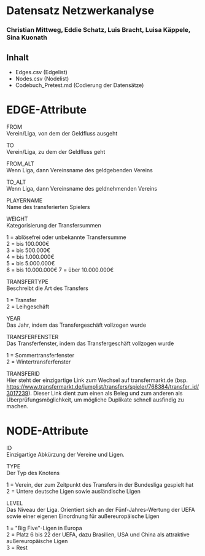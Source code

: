 # Datensatz Netzwerkanalyse #
### Christian Mittweg, Eddie Schatz, Luis Bracht, Luisa Käppele, Sina Kuonath  ###

## Inhalt
- Edges.csv (Edgelist)
- Nodes.csv (Nodelist)
- Codebuch_Pretest.md (Codierung der Datensätze)

# EDGE-Attribute

FROM  
Verein/Liga, von dem der Geldfluss ausgeht  

TO  
Verein/Liga, zu dem der Geldfluss geht  

FROM_ALT  
Wenn Liga, dann Vereinsname des geldgebenden Vereins  

TO_ALT  
Wenn Liga, dann Vereinsname des geldnehmenden Vereins 

PLAYERNAME  
Name des transferierten Spielers  

WEIGHT  
Kategorisierung der Transfersummen  

1 = ablösefrei oder unbekannte Transfersumme  
2 = bis 100.000€  
3 = bis 500.000€  
4 = bis 1.000.000€  
5 = bis 5.000.000€  
6 = bis 10.000.000€ 
7 = über 10.000.000€  

TRANSFERTYPE  
Beschreibt die Art des Transfers  

1 = Transfer  
2 = Leihgeschäft  

YEAR  
Das Jahr, indem das Transfergeschäft vollzogen wurde  

TRANSFERFENSTER   
Das Transferfenster, indem das Transfergeschäft vollzogen wurde 

1 = Sommertransferfenster   
2 = Wintertransferfenster 

TRANSFERID  
Hier steht der einzigartige Link zum Wechsel auf transfermarkt.de (bsp. https://www.transfermarkt.de/jumplist/transfers/spieler/768384/transfer_id/3017239). Dieser Link dient zum einen als Beleg und zum anderen als Überprüfungsmöglichkeit, um mögliche Duplikate schnell ausfindig zu machen.  

# NODE-Attribute  
  
ID   
Einzigartige Abkürzung der Vereine und Ligen.   
  
TYPE  
Der Typ des Knotens   

1 = Verein, der zum Zeitpunkt des Transfers in der Bundesliga gespielt hat  
2 = Untere deutsche Ligen sowie ausländische Ligen  

LEVEL   
Das Niveau der Liga. Orientiert sich an der Fünf-Jahres-Wertung der UEFA sowie einer eigenen Einordnung für außereuropäische Ligen  

1 = "Big Five"-Ligen in Europa   
2 = Platz 6 bis 22 der UEFA, dazu Brasilien, USA und China als attraktive außereuropäische Ligen  
3 = Rest  

##
